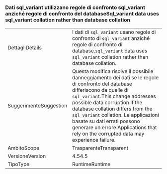 ### <a name="sqlvariant-data-uses-sqlvariant-collation-rather-than-database-collation"></a><span data-ttu-id="4a3d1-101">Dati sql_variant utilizzano regole di confronto sql_variant anziché regole di confronto del database</span><span class="sxs-lookup"><span data-stu-id="4a3d1-101">Sql_variant data uses sql_variant collation rather than database collation</span></span>

|   |   |
|---|---|
|<span data-ttu-id="4a3d1-102">Dettagli</span><span class="sxs-lookup"><span data-stu-id="4a3d1-102">Details</span></span>|<span data-ttu-id="4a3d1-103">I dati di <code>sql_variant</code> usano regole di confronto di <code>sql_variant</code> anziché regole di confronto di database.</span><span class="sxs-lookup"><span data-stu-id="4a3d1-103"><code>sql_variant</code> data uses <code>sql_variant</code> collation rather than database collation.</span></span>|
|<span data-ttu-id="4a3d1-104">Suggerimento</span><span class="sxs-lookup"><span data-stu-id="4a3d1-104">Suggestion</span></span>|<span data-ttu-id="4a3d1-105">Questa modifica risolve il possibile danneggiamento dei dati se le regole di confronto del database differiscono da quelle di <code>sql_variant</code>.</span><span class="sxs-lookup"><span data-stu-id="4a3d1-105">This change addresses possible data corruption if the database collation differs from the <code>sql_variant</code> collation.</span></span> <span data-ttu-id="4a3d1-106">Le applicazioni basate su dati errati possono generare un errore.</span><span class="sxs-lookup"><span data-stu-id="4a3d1-106">Applications that rely on the corrupted data may experience failure.</span></span>|
|<span data-ttu-id="4a3d1-107">Ambito</span><span class="sxs-lookup"><span data-stu-id="4a3d1-107">Scope</span></span>|<span data-ttu-id="4a3d1-108">Trasparente</span><span class="sxs-lookup"><span data-stu-id="4a3d1-108">Transparent</span></span>|
|<span data-ttu-id="4a3d1-109">Versione</span><span class="sxs-lookup"><span data-stu-id="4a3d1-109">Version</span></span>|<span data-ttu-id="4a3d1-110">4.5</span><span class="sxs-lookup"><span data-stu-id="4a3d1-110">4.5</span></span>|
|<span data-ttu-id="4a3d1-111">Tipo</span><span class="sxs-lookup"><span data-stu-id="4a3d1-111">Type</span></span>|<span data-ttu-id="4a3d1-112">Runtime</span><span class="sxs-lookup"><span data-stu-id="4a3d1-112">Runtime</span></span>|

